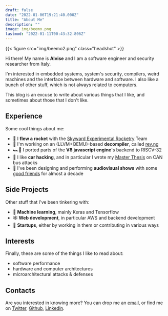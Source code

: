 ```yaml
---
draft: false
date: "2022-01-06T19:21:40.000Z"
title: "About Me"
description: ""
image: img/beemo.png
lastmod: "2022-01-11T00:43:32.806Z"
---
```


{{< figure src="img/beemo2.png" class="headshot" >}}

Hi there! My name is **Alvise** and I am a software engineer and security researcher from Italy.

I'm interested in embedded systems, system's security, compilers, weird machines and the interface between hardware and software. I also like a bunch of other stuff, which is not always related to computers.

This blog is an excuse to write about various things that I like, and sometimes about those that I don't like.

## Experience

Some cool things about me:

- 🚀 I **flew a rocket** with the [Skyward Experimental Rocketry](https://skywarder.eu) Team
- 🐉 I'm working on an (LLVM+QEMU)-based **decompiler**, called [rev.ng](https://rev.ng)
- 🏎💨 I ported parts of the **V8 javascript engine**'s backend to RISCV-32
- 🚗 I like **car hacking**, and in particular I wrote my [Master Thesis](https://www.politesi.polimi.it/bitstream/10589/180235/1/2021_10_DeFaveriTron.pdf) on CAN bus attacks
- 🔦 I've been designing and performing **audiovisual shows** with some [good friends](https://beyondcommonideas.org) for almost a decade

## Side Projects

Other stuff that I've been tinkering with:

- 🤖 **Machine learning**, mainly Keras and Tensorflow
- 🕸️ **Web development**, in particular AWS and backend development
- 🦄 **Startups**, either by working in them or contributing in various ways

## Interests

Finally, these are some of the things I like to read about:

- software performance
- hardware and computer architectures
- microarchitectural attacks & defenses

## Contacts

Are you interested in knowing more? You can drop me an [email](adefaveritron@gmail.com), or find me on [Twitter](https://twitter.com/HBitmasks), [Github](https://github.com/AlviseDeFaveri), [Linkedin](https://linkedin.com/alvise-dft).
